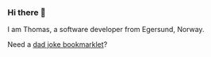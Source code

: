 ### Hi there 👋

I am Thomas, a software developer from Egersund, Norway.

Need a [dad joke bookmarklet](https://gist.github.com/tkalve/25856bfc3af0b3686910d042e8684c44)?

<!--
**tkalve/tkalve** is a ✨ _special_ ✨ repository because its `README.md` (this file) appears on your GitHub profile.

Here are some ideas to get you started:

- 🔭 I’m currently working on ...
- 🌱 I’m currently learning ...
- 👯 I’m looking to collaborate on ...
- 🤔 I’m looking for help with ...
- 💬 Ask me about ...
- 📫 How to reach me: ...
- 😄 Pronouns: ...
- ⚡ Fun fact: ...
-->
